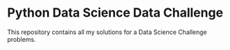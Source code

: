 # Python Data Science Data Challenge

This repository contains all my solutions for a Data Science Challenge problems.

